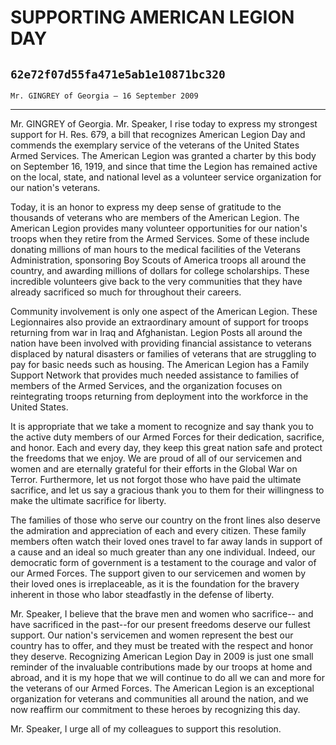 # SUPPORTING AMERICAN LEGION DAY
## `62e72f07d55fa471e5ab1e10871bc320`
`Mr. GINGREY of Georgia — 16 September 2009`

---


Mr. GINGREY of Georgia. Mr. Speaker, I rise today to express my 
strongest support for H. Res. 679, a bill that recognizes American 
Legion Day and commends the exemplary service of the veterans of the 
United States Armed Services. The American Legion was granted a charter 
by this body on September 16, 1919, and since that time the Legion has 
remained active on the local, state, and national level as a volunteer 
service organization for our nation's veterans.

Today, it is an honor to express my deep sense of gratitude to the 
thousands of veterans who are members of the American Legion. The 
American Legion provides many volunteer opportunities for our nation's 
troops when they retire from the Armed Services. Some of these include 
donating millions of man hours to the medical facilities of the 
Veterans Administration, sponsoring Boy Scouts of America troops all 
around the country, and awarding millions of dollars for college 
scholarships. These incredible volunteers give back to the very 
communities that they have already sacrificed so much for throughout 
their careers.

Community involvement is only one aspect of the American Legion. 
These Legionnaires also provide an extraordinary amount of support for 
troops returning from war in Iraq and Afghanistan. Legion Posts all 
around the nation have been involved with providing financial 
assistance to veterans displaced by natural disasters or families of 
veterans that are struggling to pay for basic needs such as housing. 
The American Legion has a Family Support Network that provides much 
needed assistance to families of members of the Armed Services, and the 
organization focuses on reintegrating troops returning from deployment 
into the workforce in the United States.

It is appropriate that we take a moment to recognize and say thank 
you to the active duty members of our Armed Forces for their 
dedication, sacrifice, and honor. Each and every day, they keep this 
great nation safe and protect the freedoms that we enjoy. We are proud 
of all of our servicemen and women and are eternally grateful for their 
efforts in the Global War on Terror. Furthermore, let us not forgot 
those who have paid the ultimate sacrifice, and let us say a gracious 
thank you to them for their willingness to make the ultimate sacrifice 
for liberty.

The families of those who serve our country on the front lines also 
deserve the admiration and appreciation of each and every citizen. 
These family members often watch their loved ones travel to far away 
lands in support of a cause and an ideal so much greater than any one 
individual. Indeed, our democratic form of government is a testament to 
the courage and valor of our Armed Forces. The support given to our 
servicemen and women by their loved ones is irreplaceable, as it is the 
foundation for the bravery inherent in those who labor steadfastly in 
the defense of liberty.

Mr. Speaker, I believe that the brave men and women who sacrifice--
and have sacrificed in the past--for our present freedoms deserve our 
fullest support. Our nation's servicemen and women represent the best 
our country has to offer, and they must be treated with the respect and 
honor they deserve. Recognizing American Legion Day in 2009 is just one 
small reminder of the invaluable contributions made by our troops at 
home and abroad, and it is my hope that we will continue to do all we 
can and more for the veterans of our Armed Forces. The American Legion 
is an exceptional organization for veterans and communities all around 
the nation, and we now reaffirm our commitment to these heroes by 
recognizing this day.

Mr. Speaker, I urge all of my colleagues to support this resolution.
